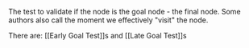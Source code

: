 The test to validate if the node is the goal node - the final node. Some authors also call the moment we effectively "visit" the node.

There are: [[Early Goal Test]]s and [[Late Goal Test]]s
